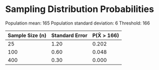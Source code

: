 # Sampling Distribution Probabilities

Population mean: 165
Population standard deviation: 6
Threshold: 166

| Sample Size (n) | Standard Error | P(X̄ > 166) |
|----------------|----------------|------------|
| 25 | 1.20 | 0.202 |
| 100 | 0.60 | 0.048 |
| 400 | 0.30 | 0.000 |
